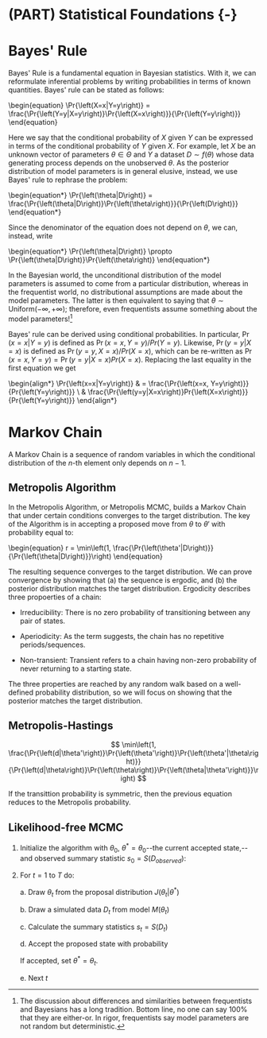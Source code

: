 # (PART) Statistical Foundations {-}

# Bayes' Rule

Bayes' Rule is a fundamental equation in Bayesian statistics. With it, we can reformulate inferential problems by writing probabilities in terms of known quantities. Bayes' rule can be stated as follows:

\begin{equation}
\Pr{\left(X=x|Y=y\right)} = \frac{\Pr{\left(Y=y|X=y\right)}\Pr{\left(X=x\right)}}{\Pr{\left(Y=y\right)}}
\end{equation}

Here we say that the conditional probability of $X$ given $Y$ can be expressed in terms of the conditional probability of $Y$ given $X$. For example, let $X$ be an unknown vector of parameters $\theta\in\Theta$ and $Y$ a dataset $D \sim f(\theta)$ whose data generating process depends on the unobserved $\theta$. As the posterior distribution of model parameters is in general elusive, instead, we use Bayes' rule to rephrase the problem:

\begin{equation*}
\Pr{\left(\theta|D\right)} = \frac{\Pr{\left(\theta|D\right)}\Pr{\left(\theta\right)}}{\Pr{\left(D\right)}}
\end{equation*}

Since the denominator of the equation does not depend on $\theta$, we can, instead, write

\begin{equation*}
\Pr{\left(\theta|D\right)} \propto \Pr{\left(\theta|D\right)}\Pr{\left(\theta\right)}
\end{equation*}

In the Bayesian world, the unconditional distribution of the model parameters is assumed to come from a particular distribution, whereas in the frequentist world, no distributional assumptions are made about the model parameters. The latter is then equivalent to saying that $\theta\sim \mbox{Uniform}(-\infty, +\infty)$; therefore, even frequentists assume something about the model parameters![^frequentists]

[^frequentists]: The discussion about differences and similarities between frequentists and Bayesians has a long tradition. Bottom line, no one can say 100% that they are either-or. In rigor, frequentists say model parameters are not random but deterministic.

Bayes' rule can be derived using conditional probabilities. In particular, $\Pr{\left(x=x|Y=y\right)}$ is defined as $\Pr{\left(x=x, Y=y\right)}/Pr{\left(Y=y\right)}$. Likewise, $\Pr{\left(y=y|X=x\right)}$ is defined as $\Pr{\left(y=y, X=x\right)}/Pr{\left(X=x\right)}$, which can be re-written as $\Pr{\left(x=x, Y=y\right)} = \Pr{\left(y=y|X=x\right)}Pr{\left(X=x\right)}$. Replacing the last equality in the first equation we get

\begin{align*}
\Pr{\left(x=x|Y=y\right)} & = \frac{\Pr{\left(x=x, Y=y\right)}}{Pr{\left(Y=y\right)}} \\
& \frac{\Pr{\left(y=y|X=x\right)}Pr{\left(X=x\right)}}{Pr{\left(Y=y\right)}}
\end{align*}

# Markov Chain 

A Markov Chain is a sequence of random variables in which the conditional distribution of the $n$-th element only depends on $n-1$.

## Metropolis Algorithm

In the Metropolis Algorithm, or Metropolis MCMC, builds a Markov Chain that
under certain conditions converges to the target distribution. The key of the
Algorithm is in accepting a proposed move from $\theta$ to $\theta'$ with 
probability equal to:

\begin{equation}
r = \min\left(1, \frac{\Pr{\left(\theta'|D\right)}}{\Pr{\left(\theta|D\right)}}\right)
\end{equation}

The resulting sequence converges to the target distribution. We can prove
convergence by showing that (a) the sequence is ergodic, and (b) the posterior
distribution matches the target distribution. Ergodicity describes three
propoerties of a chain:

- Irreducibility: There is no zero probability of transitioning between any pair of states.

- Aperiodicity: As the term suggests, the chain has no repetitive periods/sequences.

- Non-transient: Transient refers to a chain having non-zero probability of
never returning to a starting state.

The three properties are reached by any random walk based on a well-defined
probability distribution, so we will focus on showing that the posterior matches
the target distribution.

<!--
 The following proof was adapted from "Bayesian Data
Analysis:" 
    \begin{align*}

\end{align*} -->

## Metropolis-Hastings

$$
\min\left(1, \frac{\Pr{\left(d|\theta'\right)}\Pr{\left(\theta'\right)}\Pr{\left(\theta'|\theta\right)}}{\Pr{\left(d|\theta\right)}\Pr{\left(\theta\right)}\Pr{\left(\theta|\theta'\right)}}\right)
$$

If the transittion probability is symmetric, then the previous equation reduces
to the Metropolis probability.

## Likelihood-free MCMC

1. Initialize the algorithm with $\theta_0$, $\theta^* =\theta_0$--the current accepted
state,--and observed summary statistic $s_0 = S(D_{observed})$:

2. For $t = 1$ to $T$ do:

    a. Draw $\theta_t$ from the proposal distribution $J(\theta_t|\theta^*)$

    b. Draw a simulated data $D_t$ from model $M(\theta_t)$

    c. Calculate the summary statistics $s_t = S(D_t)$

    d. Accept the proposed state with probability
    <!-- $$
    r = \min\left(1, \frac{\Pr{\left(s_0|s_t,\theta_t\right)}\Pr{\left(\theta_t\right)}\Pr{\left(\theta^*\to\theta_t\right)}}{\Pr{\left(s_0|s_{t-1\right)},\theta_{t-1}}\Pr{\left(\theta_{t-1\right)}}\Pr{\left(\theta_{t\right)}\to\theta^*}}\right)
    $$ -->

    If accepted, set $\theta^* = \theta_t$.

    e. Next $t$
